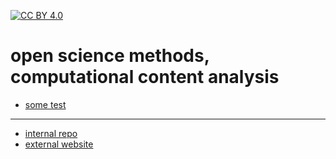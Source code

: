 [![CC BY 4.0][cc-by-shield]][cc-by]

[cc-by]: http://creativecommons.org/licenses/by/4.0/
[cc-by-image]: https://i.creativecommons.org/l/by/4.0/88x31.png
[cc-by-shield]: https://img.shields.io/badge/License-CC%20BY%204.0-lightgrey.svg

# open science methods, computational content analysis

- [some test](https://cca-cce.github.io/osm-cca/web/ai-aided-content-analysis-of-sustainability-communication/_site/module03-analyzing-text-content-natural-language-processing-30pct/)

---

- [internal repo](https://github.com/cca-cce/osm-cca/)
- [external website](https://cca-cce.github.io/osm-cca/web/ai-aided-content-analysis-of-sustainability-communication/_site/)










